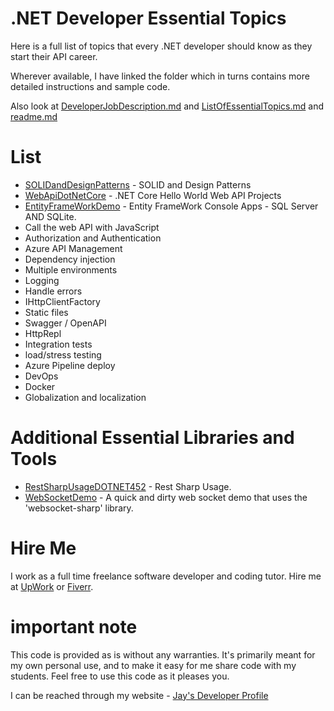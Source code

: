 # .NET Developer Essential Topics

Here is a full list of topics that every .NET developer should know as they start their API career.

Wherever available, I have linked the folder which in turns contains more detailed instructions and sample code.

Also look at [DeveloperJobDescription.md](DeveloperJobDescription.md) and [ListOfEssentialTopics.md](ListOfEssentialTopics.md) and [readme.md](README.md)

# List

* [SOLIDandDesignPatterns](SOLIDandDesignPatterns) - SOLID and Design Patterns
* [WebApiDotNetCore](WebApiDotNetCore) - .NET Core Hello World Web API Projects
* [EntityFrameWorkDemo](EntityFrameWorkDemo) - Entity FrameWork Console Apps - SQL Server AND SQLite.
* Call the web API with JavaScript
* Authorization and Authentication
* Azure API Management
* Dependency injection
* Multiple environments
* Logging
* Handle errors
* IHttpClientFactory
* Static files
* Swagger / OpenAPI
* HttpRepl
* Integration tests
* load/stress testing
* Azure Pipeline deploy
* DevOps
* Docker
* Globalization and localization

# Additional Essential Libraries and Tools

* [RestSharpUsageDOTNET452](RestSharpUsageDOTNET452) - Rest Sharp Usage.
* [WebSocketDemo](WebSocketDemo) - A quick and dirty web socket demo that uses the 'websocket-sharp' library.

# Hire Me

I work as a full time freelance software developer and coding tutor. Hire me at [UpWork](https://www.upwork.com/fl/vijayasimhabr) or [Fiverr](https://www.fiverr.com/jay_codeguy). 

# important note 

This code is provided as is without any warranties. It's primarily meant for my own personal use, and to make it easy for me share code with my students. Feel free to use this code as it pleases you.

I can be reached through my website - [Jay's Developer Profile](https://jay-study-nildana.github.io/developerprofile)